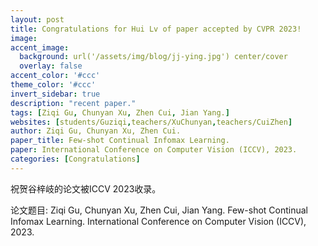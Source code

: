 ```yaml
---
layout: post
title: Congratulations for Hui Lv of paper accepted by CVPR 2023!
image:
accent_image:
  background: url('/assets/img/blog/jj-ying.jpg') center/cover
  overlay: false
accent_color: '#ccc'
theme_color: '#ccc'
invert_sidebar: true
description: "recent paper."
tags: [Ziqi Gu, Chunyan Xu, Zhen Cui, Jian Yang.]
websites: [students/Guziqi,teachers/XuChunyan,teachers/CuiZhen]
author: Ziqi Gu, Chunyan Xu, Zhen Cui.
paper_title: Few-shot Continual Infomax Learning.
paper: International Conference on Computer Vision (ICCV), 2023. 
categories: [Congratulations]
---
```


祝贺谷梓岐的论文被ICCV 2023收录。

论文题目: Ziqi Gu, Chunyan Xu, Zhen Cui, Jian Yang. Few-shot Continual Infomax Learning. International Conference on Computer Vision (ICCV), 2023.
